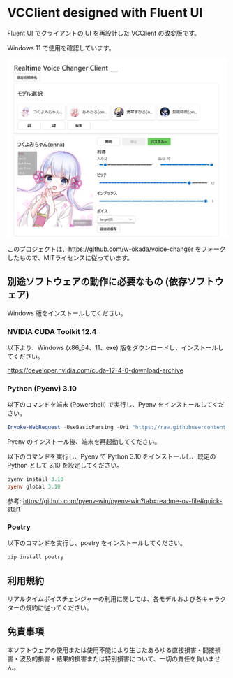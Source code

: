 # VCClient designed with Fluent UI
Fluent UI でクライアントの UI を再設計した VCClient の改変版です。

Windows 11 で使用を確認しています。

![](docs/screenshot00.png)

このプロジェクトは、https://github.com/w-okada/voice-changer をフォークしたもので、MITライセンスに従っています。

## 別途ソフトウェアの動作に必要なもの (依存ソフトウェア)
Windows 版をインストールしてください。

### NVIDIA CUDA Toolkit 12.4
以下より、Windows (x86_64、11、exe) 版をダウンロードし、インストールしてください。

https://developer.nvidia.com/cuda-12-4-0-download-archive

### Python (Pyenv) 3.10
以下のコマンドを端末 (Powershell) で実行し、Pyenv をインストールしてください。

```ps1
Invoke-WebRequest -UseBasicParsing -Uri "https://raw.githubusercontent.com/pyenv-win/pyenv-win/master/pyenv-win/install-pyenv-win.ps1" -OutFile "./install-pyenv-win.ps1"; &"./install-pyenv-win.ps1"
```

Pyenv のインストール後、端末を再起動してください。

以下のコマンドを実行し、Pyenv で Python 3.10 をインストールし、既定の Python として 3.10 を設定してください。

```ps1
pyenv install 3.10
pyenv global 3.10
```

参考: https://github.com/pyenv-win/pyenv-win?tab=readme-ov-file#quick-start

### Poetry
以下のコマンドを実行し、poetry をインストールしてください。

```ps1
pip install poetry
```

## 利用規約
リアルタイムボイスチェンジャーの利用に関しては、各モデルおよび各キャラクターの規約に従ってください。

## 免責事項
本ソフトウェアの使用または使用不能により生じたあらゆる直接損害・間接損害・波及的損害・結果的損害または特別損害について、一切の責任を負いません。
